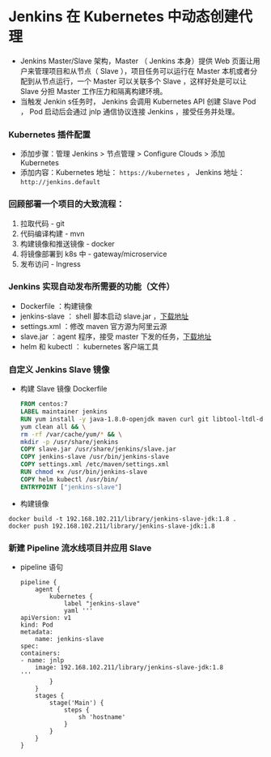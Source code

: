 # Jenkins 在 Kubernetes 中动态创建代理
- Jenkins Master/Slave 架构，Master （ Jenkins 本身）提供 Web 页面让用户来管理项目和从节点（ Slave ），项目任务可以运行在 Master 本机或者分配到从节点运行，一个 Master 可以关联多个 Slave ，这样好处是可以让 Slave 分担 Master 工作压力和隔离构建环境。
- 当触发 Jenkin s任务时， Jenkins 会调用 Kubernetes API 创建 Slave Pod ， Pod 启动后会通过 jnlp 通信协议连接 Jenkins ，接受任务并处理。

### Kubernetes 插件配置
- 添加步骤：管理 Jenkins > 节点管理 > Configure Clouds > 添加 Kubernetes
- 添加内容：Kubernetes 地址： `https://kubernetes` ， Jenkins 地址： `http://jenkins.default`

### 回顾部署一个项目的大致流程：
1. 拉取代码 - git
2. 代码编译构建 - mvn
3. 构建镜像和推送镜像 - docker
4. 将镜像部署到 k8s 中 - gateway/microservice
5. 发布访问 - Ingress

### Jenkins 实现自动发布所需要的功能（文件）
- Dockerfile ：构建镜像
- jenkins-slave ： shell 脚本启动 slave.jar ，[下载地址](https://github.com/jenkinsci/docker-jnlp-slave/blob/master/jenkins-slave)
- settings.xml ：修改 maven 官方源为阿里云源
- slave.jar ：agent 程序，接受 master 下发的任务，[下载地址](http://enkinsip:port/jnlpJars/slave.jar)
- helm 和 kubectl ： kubernetes 客户端工具

### 自定义 Jenkins Slave 镜像
- 构建 Slave 镜像 Dockerfile
    ```dockerfile
    FROM centos:7
    LABEL maintainer jenkins
    RUN yum install -y java-1.8.0-openjdk maven curl git libtool-ltdl-devel && \
    yum clean all && \
    rm -rf /var/cache/yum/* && \
    mkdir -p /usr/share/jenkins
    COPY slave.jar /usr/share/jenkins/slave.jar 
    COPY jenkins-slave /usr/bin/jenkins-slave
    COPY settings.xml /etc/maven/settings.xml
    RUN chmod +x /usr/bin/jenkins-slave
    COPY helm kubectl /usr/bin/
    ENTRYPOINT ["jenkins-slave"]
    ```
- 构建镜像
```docker
docker build -t 192.168.102.211/library/jenkins-slave-jdk:1.8 .
docker push 192.168.102.211/library/jenkins-slave-jdk:1.8
```
### 新建 Pipeline 流水线项目并应用 Slave
- pipeline 语句
    ```script
    pipeline {
        agent {
            kubernetes {
                label "jenkins-slave"
                yaml '''
    apiVersion: v1
    kind: Pod
    metadata:
        name: jenkins-slave
    spec:
    containers:
    - name: jnlp
        image: 192.168.102.211/library/jenkins-slave-jdk:1.8
    '''
            }
        }
        stages {
            stage('Main') {
                steps {
                    sh 'hostname'
                }
            }
        }
    }

    ```